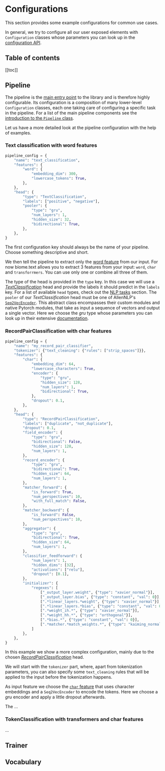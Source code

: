 # Configurations

This section provides some example configurations for common use cases.

In general, we try to configure all our user exposed elements with `Configuration` classes whose parameters you can look up in the [configuration API](../../api/biome/text/configuration.md).

<h2>Table of contents</h2>

[[toc]]

## Pipeline

The pipeline is the [main entry point](../basics.md#pipeline) to the library and is therefore highly configurable.
Its configuration is a composition of many lower-level `Configuration` classes, each one taking care of configuring a specific task in the pipeline.
For a list of the main pipeline components see the [introduction to the `Pipeline` class](../basics.md#pipeline).

Let us have a more detailed look at the pipeline configuration with the help of examples.

### Text classification with word features

```python
pipeline_config = {
    "name": "text_classification",
    "features": {
        "word": {
            "embedding_dim": 300,
            "lowercase_tokens": True,
        },
    },
    "head": {
        "type": "TextClassification",
        "labels": ["positive", "negative"],
        "pooler": {
            "type": "gru",
            "num_layers": 1,
            "hidden_size": 32,
            "bidirectional": True,
        },
    },
}
```

The first configuration key should always be the name of your pipeline. Choose something descriptive and short.

We then tell the pipeline to extract only the [word feature](../../api/biome/text/features.md#wordfeatures) from our input.
For now biome.text allows you to extract 3 features from your input: `word`, `char` and `transforrmers`.
You can use only one or combine all three of them.

The type of the head is provided in the `type` key. In this case we will use a [*TextClassification*](../../api/biome/text/modules/heads/classification/text_classification.md) head and provide the labels it should predict in the `labels` key.
For a list of available `head` types, check out the [NLP tasks](1-nlp-tasks.md) section.
The `pooler` of our *TextClassification* head must be one of AllenNLP's [`Seq2VecEncoder`](https://docs.allennlp.org/master/api/modules/seq2vec_encoders/seq2vec_encoder/).
This abstract class encompasses their custom modules and native Pytorch modules, that take as input a sequence of vectors and output a single vector.
Here we choose the *gru* type whose parameters you can look up in their extensive [documentation](https://docs.allennlp.org/master/api/modules/seq2vec_encoders/pytorch_seq2vec_wrapper/#gruseq2vecencoder).

### RecordPairClassification with char features

```python
pipeline_config = {
    "name": "my_record_pair_classifier",
    "tokenizer": {"text_cleaning": {"rules": ["strip_spaces"]}},
    "features": {
        "char": {
            "embedding_dim": 64,
            "lowercase_characters": True,
            "encoder": {
                "type": "gru",
                "hidden_size": 128,
                "num_layers": 1,
                "bidirectional": True,
            },
            "dropout": 0.1,
        },
    },
    "head": {
        "type": "RecordPairClassification",
        "labels": ["duplicate", "not_duplicate"],
        "dropout": 0.1,
        "field_encoder": {
            "type": "gru",
            "bidirectional": False,
            "hidden_size": 128,
            "num_layers": 1,
        },
        "record_encoder": {
            "type": "gru",
            "bidirectional": True,
            "hidden_size": 64,
            "num_layers": 1,
        },
        "matcher_forward": {
            "is_forward": True,
            "num_perspectives": 10,
            "with_full_match": False,
        },
        "matcher_backward": {
            "is_forward": False,
            "num_perspectives": 10,
        },
        "aggregator": {
            "type": "gru",
            "bidirectional": True,
            "hidden_size": 64,
            "num_layers": 1,
        },
        "classifier_feedforward": {
            "num_layers": 1,
            "hidden_dims": [32],
            "activations": ["relu"],
            "dropout": [0.1],
        },
        "initializer": {
            "regexes": [
                ["_output_layer.weight", {"type": "xavier_normal"}],
                ["_output_layer.bias", {"type": "constant", "val": 0}],
                [".*linear_layers.*weight", {"type": "xavier_normal"}],
                [".*linear_layers.*bias", {"type": "constant", "val": 0}],
                [".*weight_ih.*", {"type": "xavier_normal"}],
                [".*weight_hh.*", {"type": "orthogonal"}],
                [".*bias.*", {"type": "constant", "val": 0}],
                [".*matcher.*match_weights.*", {"type": "kaiming_normal"}],
            ]
        },
    },
}
```

In this example we show a more complex configuration, mainly due to the chosen [*RecordPairClassification*](../../api/biome/text/modules/heads/classification/record_pair_classification.html#recordpairclassification) head.

We will start with the `tokenizer` part, where, apart from tokenization parameters, you can also specify some `text_cleaning` rules that will be applied to the input before the tokenization happens.

As input feature we choose the [`char` feature](../../api/biome/text/features.md#charfeatures) that uses character embeddings and a `Seq2VecEncoder` to encode the tokens.
Here we choose a *gru* encoder and apply a little dropout afterwards.

The ...

### TokenClassification with transformers and char features

...

## Trainer

## Vocabulary
